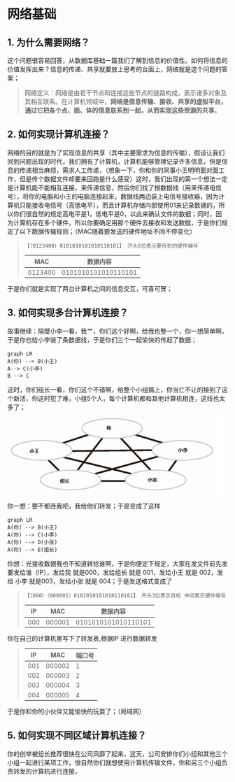 # 网络基础

## 1. 为什么需要网络？

这个问题很容易回答，从数据库基础一篇我们了解到信息的价值性。如何将信息的价值发挥出来？信息的传递、共享就要放上思考的台面上，网络就是这个问题的答案；

> 网络定义：网络是由若干节点和连接这些节点的链路构成，表示诸多对象及其相互联系。在计算机领域中，**网络是信息传输、接收、共享的虚拟平台，通过它把各个点、面、体的信息联系到一起，从而实现这些资源的共享**。

## 2. 如何实现计算机连接？

网络的目的就是为了实现信息的共享（其中主要需求为信息的传输），假设让我们回到问题出现的时代，我们拥有了计算机，计算机能够管理记录许多信息，但是信息的传递相当麻烦，需求人工传递，（想象一下，你和你的同事小王明明面对面工作，但是传个数据文件却要来回跑是什么感受）这时，我们出现的第一个想法一定是计算机能不能相互连接，来传递信息，然后你们找了根数据线（用来传递电信号），将你的电脑和小王的电脑连接起来，数据线两边装上电信号接收器，因为计算机只能接收电信号（高低电平），而且计算机存储内部使用01来记录数据的，所以你们很自然的规定高电平是1，低电平是0，以此来确认文件的数据；同时，因为计算机存在多个硬件，所以你要确定用那个硬件去接收和发送数据，于是你们规定了以下数据传输规则；（MAC随着要发送的硬件地址不同不停变化）

> ~~~
> 【（0123400）0101010101010110101】 开头6位表示要传到的硬件编号
> ~~~
>
> | MAC     | 数据内容            |
> | ------- | ------------------- |
> | 0123400 | 0101010101010110101 |

于是你们就是实现了两台计算机之间的信息交互，可喜可贺；

## 3.  如何实现多台计算机连接？

故事继续：隔壁小李一看，我艹，你们这个好啊，给我也整一个，你一想简单啊，于是你也给小李装了条数据线，于是你们三个一起愉快的传起了数据；

~~~mermaid
graph LR
A(你) --> B(小王)
A--> C(小李)
B --> C
~~~

这时，你们组长一看，你们这个不错啊，给整个小组搞上，你当仁不让的接到了这个新活，你这时犯了难，小组5个人，每个计算机都和其他计算机相连，这线也太多了；

![image-20201210155827635](网络基础.assets/image-20201210155827635.png)

你一想：要不都连我吧，我给他们转发；于是变成了这样

~~~mermaid
graph LR
A(你) --> B(小王)
A(你) --> C(小李)
A(你) --> D(小张)
A(你) --> E(组长)
~~~

你想：光接收数据我也不知道转给谁啊，于是你便定下规定，大家在发文件前先发要发给谁（IP），发给我 就是000，发给组长 就是 001，发给小王 就是 002，发给 小李 就是003，发给小张 就是 004；于是发送格式变成了

> ~~~
> 【（000）（000001）0101010101010110101】 开头3位表示目标 中间表示硬件编号
> ~~~
>
> | IP   | MAC    | 数据内容            |
> | ---- | ------ | ------------------- |
> | 000  | 000001 | 0101010101010110101 |

 你在自己的计算机里写下了转发表,根据IP 进行数据转发

> | IP   | MAC    | 端口号 |
> | ---- | ------ | ------ |
> | 001  | 000002 | 1      |
> | 002  | 000003 | 2      |
> | 003  | 000004 | 3      |
> | 004  | 000005 | 4      |

于是你和你的小伙伴又能愉快的玩耍了；（局域网）

## 5. 如何实现不同区域计算机连接？ 

你的创举被组长推荐很快在公司风靡了起来，这天，公司安排你们小组和其他三个小组一起进行某项工作，很自然你们就想使用计算机传输文件，你和另三个小组负责转发的计算机进行连接，